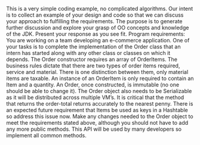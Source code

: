 This is a very simple coding example, no complicated algorithms. Our intent is to collect an example of your design and code so that we can discuss your approach to fulfilling the requirements. The purpose is to generate further discussion and explore your grasp of OO concepts and knowledge of the JDK. Present your response as you see fit. Program requirements: You are working on a team developing an e-commerce application. One of your tasks is to complete the implementation of the Order class that an intern has started along with any other class or classes on which it depends. The Order constructor requires an array of OrderItems. The business rules dictate that there are two types of order items required, service and material. There is one distinction between them, only material items are taxable. An instance of an OrderItem is only required to contain an Item and a quantity. An Order, once constructed, is immutable (no one should be able to change it). The Order object also needs to be Serializable as it will be distributed across multiple VM’s. It is critical that the method that returns the order-total returns accurately to the nearest penny. There is an expected future requirement that Items be used as keys in a Hashtable so address this issue now. Make any changes needed to the Order object to meet the requirements stated above, although you should not have to add any more public methods. This API will be used by many developers so implement all common methods.